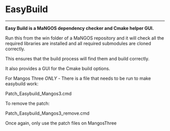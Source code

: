 # EasyBuild
---

**Easy Build is a MaNGOS dependency checker and Cmake helper GUI.**

Run this from the win folder of a MaNGOS repository and it will check all the required libraries are installed and all required submodules are cloned correctly.

This ensures that the build process will find them and build correctly.

It also provides a GUI for the Cmake build options.




For Mangos Three *ONLY* - There is a file that needs to be run to make easybuild work:

Patch_Easybuild_Mangos3.cmd

To remove the patch:

Patch_Easybuild_Mangos3_remove.cmd

Once again, only use the patch files on MangosThree
